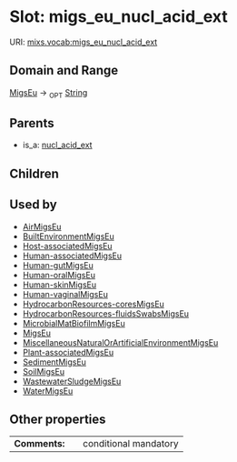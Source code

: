 
# Slot: migs_eu_nucl_acid_ext




URI: [mixs.vocab:migs_eu_nucl_acid_ext](https://w3id.org/mixs/vocab/migs_eu_nucl_acid_ext)


## Domain and Range

[MigsEu](MigsEu.md) ->  <sub>OPT</sub> [String](types/String.md)

## Parents

 *  is_a: [nucl_acid_ext](nucl_acid_ext.md)

## Children


## Used by

 * [AirMigsEu](AirMigsEu.md)
 * [BuiltEnvironmentMigsEu](BuiltEnvironmentMigsEu.md)
 * [Host-associatedMigsEu](Host-associatedMigsEu.md)
 * [Human-associatedMigsEu](Human-associatedMigsEu.md)
 * [Human-gutMigsEu](Human-gutMigsEu.md)
 * [Human-oralMigsEu](Human-oralMigsEu.md)
 * [Human-skinMigsEu](Human-skinMigsEu.md)
 * [Human-vaginalMigsEu](Human-vaginalMigsEu.md)
 * [HydrocarbonResources-coresMigsEu](HydrocarbonResources-coresMigsEu.md)
 * [HydrocarbonResources-fluidsSwabsMigsEu](HydrocarbonResources-fluidsSwabsMigsEu.md)
 * [MicrobialMatBiofilmMigsEu](MicrobialMatBiofilmMigsEu.md)
 * [MigsEu](MigsEu.md)
 * [MiscellaneousNaturalOrArtificialEnvironmentMigsEu](MiscellaneousNaturalOrArtificialEnvironmentMigsEu.md)
 * [Plant-associatedMigsEu](Plant-associatedMigsEu.md)
 * [SedimentMigsEu](SedimentMigsEu.md)
 * [SoilMigsEu](SoilMigsEu.md)
 * [WastewaterSludgeMigsEu](WastewaterSludgeMigsEu.md)
 * [WaterMigsEu](WaterMigsEu.md)

## Other properties

|  |  |  |
| --- | --- | --- |
| **Comments:** | | conditional mandatory |

